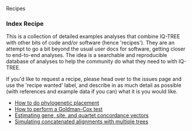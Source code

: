 Recipes

### Index Recipe

This is a collection of detailed examples analyses that combine IQ-TREE with other bits of code and/or software (hence 'recipes'). They are an attempt to go a bit beyond the usual user docs for software, getting closer to end-to-end analyses. The idea is a searchable and reproducible database of analyses to help the community do what they need to with IQ-TREE.

If you'd like to request a recipe, please head over to the issues page and use the 'recipe wanted' label, and describe in as much detail as possible (with references and example data if you can) what it is you would like.

* [How to do phylogenetic placement](phylogenetic-placement)
* [How to perform a Goldman-Cox test](goldman-cox-test)
* [Estimating gene, site, and quartet concordance vectors](concordance-vector)
* [Simulating concatenated alignments with multiple trees](Simulating-concatenated-alignments-with-multiple-trees)